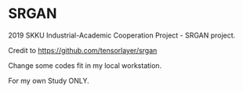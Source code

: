 # SRGAN
2019 SKKU Industrial-Academic Cooperation Project - SRGAN project.

Credit to https://github.com/tensorlayer/srgan

Change some codes fit in my local workstation.

For my own Study ONLY.
